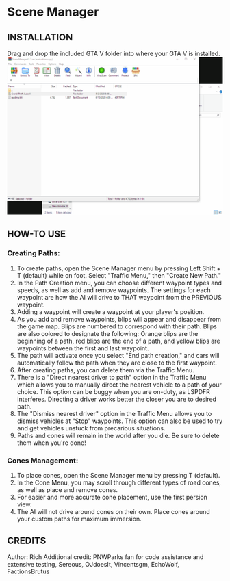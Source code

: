 # Scene Manager

## INSTALLATION
Drag and drop the included GTA V folder into where your GTA V is installed.
![How to install](install.gif)
## HOW-TO USE
### Creating Paths:
1.  To create paths, open the Scene Manager menu by pressing Left Shift + T (default) while on foot.  Select "Traffic Menu," then "Create New Path."  
2.  In the Path Creation menu, you can choose different waypoint types and speeds, as well as add and remove waypoints.  The settings for each waypoint are how the AI will drive to THAT waypoint from the PREVIOUS waypoint.
3.  Adding a waypoint will create a waypoint at your player's position.
4.  As you add and remove waypoints, blips will appear and disappear from the game map.  Blips are numbered to correspond with their path.  Blips are also colored to designate the following:  Orange blips are the beginning of a path, red blips are the end of a path, and yellow blips are waypoints between the first and last waypoint.
5.  The path will activate once you select "End path creation," and cars will automatically follow the path when they are close to the first waypoint.
6.  After creating paths, you can delete them via the Traffic Menu.
7.  There is a "Direct nearest driver to path" option in the Traffic Menu which allows you to manually direct the nearest vehicle to a path of your choice.  This option can be buggy when you are on-duty, as LSPDFR interferes.  Directing a driver works better the closer you are to desired path.
8.  The "Dismiss nearest driver" option in the Traffic Menu allows you to dismiss vehicles at "Stop" waypoints.  This option can also be used to try and get vehicles unstuck from precarious situations.
9.  Paths and cones will remain in the world after you die.  Be sure to delete them when you're done!

### Cones Management:
1.  To place cones, open the Scene Manager menu by pressing T (default).
2.  In the Cone Menu, you may scroll through different types of road cones, as well as place and remove cones.
3.  For easier and more accurate cone placement, use the first persion view.
4.  The AI will not drive around cones on their own.  Place cones around your custom paths for maximum immersion.


## CREDITS
Author: Rich
Additional credit:  PNWParks fan for code assistance and extensive testing, Sereous, OJdoesIt, Vincentsgm, EchoWolf, FactionsBrutus
